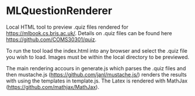 # MLQuestionRenderer
Local HTML tool to preview .quiz files rendered for https://mlbook.cs.bris.ac.uk/.
Details on .quiz files can be found here https://github.com/COMS30301/quiz.

To run the tool load the index.html into any browser and select the .quiz file you wish to load. Images must be within the local directory to be previewed.

The main rendering accours in generate.js which parses the .quiz files and then mustache.js (https://github.com/janl/mustache.js/) renders the results with using the templates in template.js. The Latex is rendered with MathJax (https://github.com/mathjax/MathJax).
